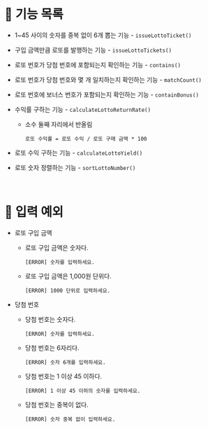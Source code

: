 # 🚀 기능 목록

- 1~45 사이의 숫자를 중복 없이 6개 뽑는 기능 - `issueLottoTicket()`
- 구입 금액만큼 로또를 발행하는 기능 - `issueLottoTickets()`
- 로또 번호가 당첨 번호에 포함되는지 확인하는 기능 - `contains()`
- 로또 번호가 당첨 번호와 몇 개 일치하는지 확인하는 기능 - `matchCount()`
- 로또 번호에 보너스 번호가 포함되는지 확인하는 기능 - `containBonus()`
- 수익률 구하는 기능 - `calculateLottoReturnRate()`
  - 소수 둘째 자리에서 반올림
    ```
    로또 수익률 = 로또 수익 / 로또 구매 금액 * 100
    ```
- 로또 수익 구하는 기능 - `calculateLottoYield()`
- 로또 숫자 정렬하는 기능 - `sortLottoNumber()`

  <br />

# 🚨 입력 예외

- 로또 구입 금액

  - 로또 구입 금액은 숫자다.
    ```
    [ERROR] 숫자를 입력하세요.
    ```
  - 로또 구입 금액은 1,000원 단위다.
    ```
    [ERROR] 1000 단위로 입력하세요.
    ```

- 당첨 번호

  - 당첨 번호는 숫자다.

    ```
    [ERROR] 숫자를 입력하세요.
    ```

  - 당첨 번호는 6자리다.

    ```
    [ERROR] 숫자 6개를 입력하세요.
    ```

  - 당첨 번호는 1 이상 45 이하다.

    ```
    [ERROR] 1 이상 45 이하의 숫자를 입력하세요.
    ```

  - 당첨 번호는 중복이 없다.
    ```
    [ERROR] 숫자 중복 없이 입력하세요.
    ```
